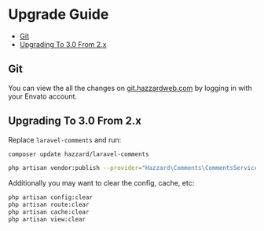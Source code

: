 # Upgrade Guide

- [Git](#git)
- [Upgrading To 3.0 From 2.x](#upgrading-to-30-from-7x)

## Git

You can view the all the changes on [git.hazzardweb.com](https://git.hazzardweb.com) by logging in with your Envato account.

## Upgrading To 3.0 From 2.x

Replace `laravel-comments` and run: 

```bash
composer update hazzard/laravel-comments

php artisan vendor:publish --provider="Hazzard\Comments\CommentsServiceProvider" --tag=public --force
```

Additionally you may want to clear the config, cache, etc:

```bash
php artisan config:clear
php artisan route:clear
php artisan cache:clear
php artisan view:clear
```
